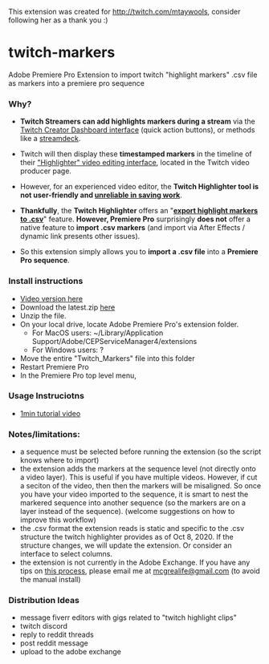 This extension was created for http://twitch.com/mtaywools, consider following her as a thank you :)

# twitch-markers
Adobe Premiere Pro Extension to import twitch "highlight markers" .csv file as markers into a premiere pro sequence

### Why?
- **Twitch Streamers can add highlights markers during a stream** via the [Twitch Creator Dashboard interface](https://help.twitch.tv/s/article/creator-dashboard) (quick action buttons), or methods like a [streamdeck](https://www.elgato.com/en/gaming/stream-deck).

- Twitch will then display these **timestamped markers** in the timeline of their ["Highlighter" video editing interface](https://help.twitch.tv/s/article/creating-highlights-and-stream-markers), located in the Twitch video producer page.

- However, for an experienced video editor, the **Twitch Highlighter tool is not user-friendly and [unreliable in saving work](https://twitch.uservoice.com/forums/923368-video-features/suggestions/18445678-my-video-has-been-stuck-processing-for-hours?page=2&per_page=20)**.

- **Thankfully**, the **Twitch Highlighter** offers an "**[export highlight markers to .csv](https://www.loom.com/share/c1466bdbd3d5417cb1191702670a3c6d)**" feature. **However, Premiere Pro** surprisingly **does not** offer a native feature to **import .csv markers** (and import via After Effects / dynamic link presents other issues).

- So this extension simply allows you to **import a .csv file** into a **Premiere Pro sequence**.


### Install instructions
- [Video version here](https://youtu.be/EwPRfyijSww)
- Download the latest.zip [here](https://github.com/mcgrealife/twitch-markers/raw/main/Twitch_Markers.zip)
- Unzip the file.
- On your local drive, locate Adobe Premiere Pro's extension folder.
  - For MacOS users: ~/Library/Application Support/Adobe/CEPServiceManager4/extensions
  - For Windows users: ?
- Move the entire "Twitch_Markers" file into this folder
- Restart Premiere Pro
- In the Premiere Pro top level menu, 

### Usage Instruciotns
- [1min tutorial video](https://www.loom.com/share/1e4d9602e2b34e9cbae7089465b17765)

### Notes/limitations:
- a sequence must be selected before running the extension (so the script knows where to import)
- the extension adds the markers at the sequence level (not directly onto a video layer). This is useful if you have multiple videos. However, if cut a seciton of the video, then then the markers will be misaligned. So once you have your video imported to the sequence, it is smart to nest the markered sequence into another sequence (so the markers are on a layer instead of the sequence). (welcome suggestions on how to improve this workflow)
- the .csv format the extension reads is static and specific to the .csv structure the twitch highlighter provides as of Oct 8, 2020. If the structure changes, we will update the extension. Or consider an interface to select columns. 
- the extension is not currently in the Adobe Exchange. If you have any tips on [this process](https://helpx.adobe.com/exchange/help/getting-started-developer.html), please email me at mcgrealife@gmail.com (to avoid the manual install)

### Distribution Ideas
- message fiverr editors with gigs related to "twitch highlight clips"
- twitch discord
- reply to reddit threads
- post reddit message
- upload to the adobe exchange
